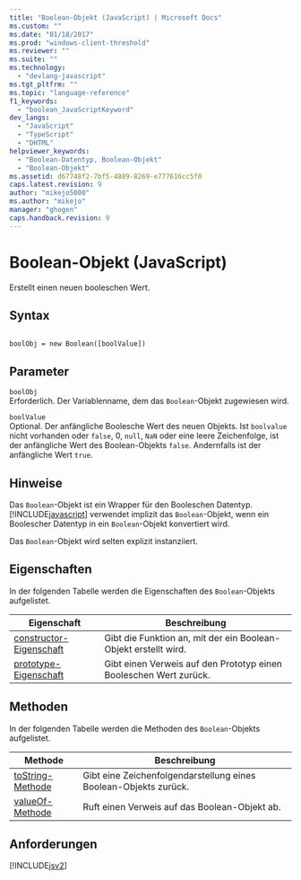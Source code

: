 ```yaml
---
title: "Boolean-Objekt (JavaScript) | Microsoft Docs"
ms.custom: ""
ms.date: "01/18/2017"
ms.prod: "windows-client-threshold"
ms.reviewer: ""
ms.suite: ""
ms.technology: 
  - "devlang-javascript"
ms.tgt_pltfrm: ""
ms.topic: "language-reference"
f1_keywords: 
  - "boolean_JavaScriptKeyword"
dev_langs: 
  - "JavaScript"
  - "TypeScript"
  - "DHTML"
helpviewer_keywords: 
  - "Boolean-Datentyp, Boolean-Objekt"
  - "Boolean-Objekt"
ms.assetid: d67748f2-7bf5-4889-8269-e777616cc5f0
caps.latest.revision: 9
author: "mikejo5000"
ms.author: "mikejo"
manager: "ghogen"
caps.handback.revision: 9
---
```

# Boolean-Objekt (JavaScript)
Erstellt einen neuen booleschen Wert.  
  
## Syntax  
  
```  
  
boolObj = new Boolean([boolValue])  
```  
  
## Parameter  
 `boolObj`  
 Erforderlich.  Der Variablenname, dem das `Boolean`\-Objekt zugewiesen wird.  
  
 `boolValue`  
 Optional.  Der anfängliche Boolesche Wert des neuen Objekts.  Ist `boolvalue` nicht vorhanden oder `false`, 0, `null`, `NaN` oder eine leere Zeichenfolge, ist der anfängliche Wert des Boolean\-Objekts `false`.  Andernfalls ist der anfängliche Wert `true`.  
  
## Hinweise  
 Das `Boolean`\-Objekt ist ein Wrapper für den Booleschen Datentyp.  [!INCLUDE[javascript](../../javascript/includes/javascript-md.md)] verwendet implizit das `Boolean`\-Objekt, wenn ein Boolescher Datentyp in ein `Boolean`\-Objekt konvertiert wird.  
  
 Das `Boolean`\-Objekt wird selten explizit instanziiert.  
  
## Eigenschaften  
 In der folgenden Tabelle werden die Eigenschaften des `Boolean`\-Objekts aufgelistet.  
  
|Eigenschaft|Beschreibung|  
|-----------------|------------------|  
|[constructor\-Eigenschaft](../../javascript/reference/constructor-property-boolean.md)|Gibt die Funktion an, mit der ein Boolean\-Objekt erstellt wird.|  
|[prototype\-Eigenschaft](../../javascript/reference/prototype-property-boolean.md)|Gibt einen Verweis auf den Prototyp einen Booleschen Wert zurück.|  
  
<a name="js56jsobjarraymeth"></a>   
## Methoden  
 In der folgenden Tabelle werden die Methoden des `Boolean`\-Objekts aufgelistet.  
  
|Methode|Beschreibung|  
|-------------|------------------|  
|[toString\-Methode](../../javascript/reference/tostring-method-boolean-1.md)|Gibt eine Zeichenfolgendarstellung eines Boolean\-Objekts zurück.|  
|[valueOf\-Methode](../../javascript/reference/valueof-method-boolean.md)|Ruft einen Verweis auf das Boolean\-Objekt ab.|  
  
## Anforderungen  
 [!INCLUDE[jsv2](../../javascript/reference/includes/jsv2-md.md)]